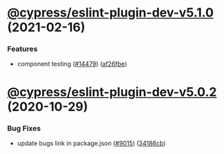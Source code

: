 # [@cypress/eslint-plugin-dev-v5.1.0](https://github.com/cypress-io/cypress/compare/@cypress/eslint-plugin-dev-v5.0.2...@cypress/eslint-plugin-dev-v5.1.0) (2021-02-16)

### Features

- component testing ([#14479](https://github.com/cypress-io/cypress/issues/14479)) ([af26fbe](https://github.com/cypress-io/cypress/commit/af26fbebe6bc609132013a0493a116cc78bb1bd4))

# [@cypress/eslint-plugin-dev-v5.0.2](https://github.com/cypress-io/cypress/compare/@cypress/eslint-plugin-dev-v5.0.1...@cypress/eslint-plugin-dev-v5.0.2) (2020-10-29)

### Bug Fixes

- update bugs link in package.json ([#9015](https://github.com/cypress-io/cypress/issues/9015)) ([34186cb](https://github.com/cypress-io/cypress/commit/34186cb8b76c230a2506cabb0358d44c3205e0c4))
